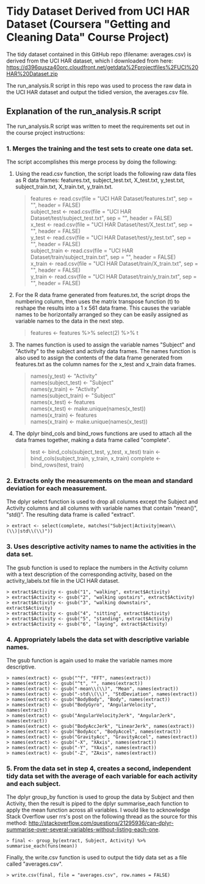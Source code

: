 # Tidy Dataset Derived from UCI HAR Dataset (Coursera "Getting and Cleaning Data" Course Project)
The tidy dataset contained in this GitHub repo (filename: averages.csv) is derived from the UCI HAR dataset, which I downloaded from here:
https://d396qusza40orc.cloudfront.net/getdata%2Fprojectfiles%2FUCI%20HAR%20Dataset.zip

The run_analysis.R script in this repo was used to process the raw data in the UCI HAR dataset and output the tidied version, the averages.csv file.

## Explanation of the run_analysis.R script
The run_analysis.R script was written to meet the requirements set out in the course project instructions:
### 1\. Merges the training and the test sets to create one data set.
The script accomplishes this merge process by doing the following:

1. Using the read.csv function, the script loads the following raw data files as R data frames: features.txt, subject_test.txt, X_test.txt, y_test.txt, subject_train.txt, X_train.txt, y_train.txt.

    > features <- read.csv(file = "UCI HAR Dataset/features.txt", sep = "", header = FALSE)  
    > subject_test <- read.csv(file = "UCI HAR Dataset/test/subject_test.txt", sep = "", header = FALSE)  
    > x_test <- read.csv(file = "UCI HAR Dataset/test/X_test.txt", sep = "", header = FALSE)  
    > y_test <- read.csv(file = "UCI HAR Dataset/test/y_test.txt", sep = "", header = FALSE)  
    > subject_train <- read.csv(file = "UCI HAR Dataset/train/subject_train.txt", sep = "", header = FALSE)  
    > x_train <- read.csv(file = "UCI HAR Dataset/train/X_train.txt", sep = "", header = FALSE)  
    > y_train <- read.csv(file = "UCI HAR Dataset/train/y_train.txt", sep = "", header = FALSE)

2. For the R data frame generated from features.txt, the script drops the numbering column, then uses the matrix transpose function (t) to reshape the results into a 1 x 561 data frame. This causes the variable names to be horizontally arranged so they can be easily assigned as variable names to the data in the next step.

    > features <- features %>% select(2) %>% t  
	
3. The names function is used to assign the variable names "Subject" and "Activity" to the subject and activity data frames. The names function is also used to assign the contents of the data frame generated from features.txt as the column names for the x_test and x_train data frames.

    > names(y_test) <- "Activity"  
    > names(subject_test) <- "Subject"  
    > names(y_train) <- "Activity"  
    > names(subject_train) <- "Subject"  
    > names(x_test) <- features  
    > names(x_test) <- make.unique(names(x_test))  
    > names(x_train) <- features  
    > names(x_train) <- make.unique(names(x_test))  

4. The dplyr bind_cols and bind_rows functions are used to attach all the data frames together, making a data frame called "complete".

    > test <- bind_cols(subject_test, y_test, x_test)
    > train <- bind_cols(subject_train, y_train, x_train)
    > complete <- bind_rows(test, train)

### 2\. Extracts only the measurements on the mean and standard deviation for each measurement.
The dplyr select function is used to drop all columns except the Subject and Activity columns and all columns with variable names that contain "mean()", "std()". The resulting data frame is called "extract".

    > extract <- select(complete, matches("Subject|Activity|mean\\(\\)|std\\(\\)"))

### 3\. Uses descriptive activity names to name the activities in the data set.
The gsub function is used to replace the numbers in the Activity column with a text description of the corresponding activity, based on the activity_labels.txt file in the UCI HAR dataset.

    > extract$Activity <- gsub("1", "walking", extract$Activity)  
    > extract$Activity <- gsub("2", "walking upstairs", extract$Activity)  
    > extract$Activity <- gsub("3", "walking downstairs", extract$Activity)  
    > extract$Activity <- gsub("4", "sitting", extract$Activity)  
    > extract$Activity <- gsub("5", "standing", extract$Activity)  
    > extract$Activity <- gsub("6", "laying", extract$Activity)  

### 4\. Appropriately labels the data set with descriptive variable names.
The gsub function is again used to make the variable names more descriptive. 

    > names(extract) <- gsub("^f", "FFT", names(extract))  
    > names(extract) <- gsub("^t", "", names(extract))  
    > names(extract) <- gsub("-mean\\(\\)", "Mean", names(extract))  
    > names(extract) <- gsub("-std\\(\\)", "StdDeviation", names(extract))  
    > names(extract) <- gsub("BodyBody", "Body", names(extract))  
    > names(extract) <- gsub("BodyGyro", "AngularVelocity", names(extract))  
    > names(extract) <- gsub("AngularVelocityJerk", "AngularJerk", names(extract))  
    > names(extract) <- gsub("BodyAccJerk", "LinearJerk", names(extract))  
    > names(extract) <- gsub("BodyAcc", "BodyAccel", names(extract))  
    > names(extract) <- gsub("GravityAcc", "GravityAccel", names(extract))  
    > names(extract) <- gsub("-X", "XAxis", names(extract))  
    > names(extract) <- gsub("-Y", "YAxis", names(extract))  
    > names(extract) <- gsub("-Z", "ZAxis", names(extract))  

### 5\. From the data set in step 4, creates a second, independent tidy data set with the average of each variable for each activity and each subject.
The dplyr group_by function is used to group the data by Subject and then Activity, then the result is piped to the dplyr summarise_each function to apply the mean function across all variables. I would like to acknowledge Stack Overflow user rrs's post on the following thread as the source for this method: http://stackoverflow.com/questions/21295936/can-dplyr-summarise-over-several-variables-without-listing-each-one.

    > final <- group_by(extract, Subject, Activity) %>% summarise_each(funs(mean))
	
Finally, the write.csv function is used to output the tidy data set as a file called "averages.csv".

    > write.csv(final, file = "averages.csv", row.names = FALSE)